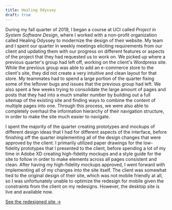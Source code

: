 ```yaml
---
title: Healing Odyssey
draft: true
---
```

During my fall quarter of 2019, I began a course at UCI called _Project
in System Software Design_, where I worked with a non-profit
organization called Healing Odyssey to modernize the design of their
website. My team and I spent our quarter in weekly meetings eliciting
requirements from our client and updating them with our progress on
different features or aspects of the project that they had requested us
to work on. We picked up where a previous quarter's group had left off,
working on the client's Wordpress site. While the previous group was
able to add an e-commerce store to the client's site, they did not
create a very intuitive and clean layout for that store. My teammates
had to spend a large portion of the quarter fixing some of the leftover
bugs and issues that the previous group had left. We also spent a few
weeks trying to consolidate the large amount of pages and posts that
they had into a much smaller number by building out a full sitemap of
the existing site and finding ways to combine the content of multiple
pages into one. Through this process, we were also able to completely
overhaul the information hierarchy of their navigation structure, in
order to make the site much easier to navigate.

I spent the majority of the quarter creating prototypes and mockups of
different design ideas that I had for different aspects of the
interface, before finishing off the quarter implementing all of the
design changes that were approved by the client. I primarily utilized
paper drawings for the low-fidelity prototypes that I presented to the
client, before spending a lot of my time in Adobe XD creating
high-fidelity mockups and a style guide for the site to follow in order
to make elements across all pages consistent and clean. After having my
high-fidelity mockups approved, I went forward with implementing all of
my changes into the site itself. The client was somewhat tied to the
original design of their site, which was not mobile friendly at all, so
I was unfortunately unable to optimize the redesign for mobile given the
constraints from the client on my redesigns. However, the desktop site
is live and available now.

[See the redesigned site ->](https://healingodyssey.net/)
